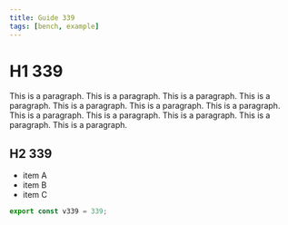 ```yaml
---
title: Guide 339
tags: [bench, example]
---
```


# H1 339

This is a paragraph. This is a paragraph. This is a paragraph. This is a paragraph. This is a paragraph. This is a paragraph. This is a paragraph. This is a paragraph. This is a paragraph. This is a paragraph. This is a paragraph. This is a paragraph. 

## H2 339

- item A
- item B
- item C

```ts
export const v339 = 339;
```